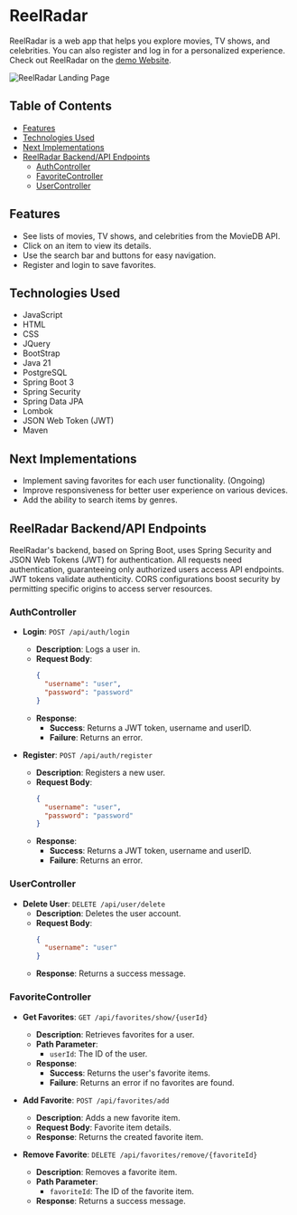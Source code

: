 # ReelRadar

ReelRadar is a web app that helps you explore movies, TV shows, and celebrities. You can also register and log in for a personalized experience.  
Check out ReelRadar on the [demo Website](https://miguelcardoso19.github.io/ReelRadar/#/).

![ReelRadar Landing Page](https://github.com/MiguelCardoso19/ReelRadar/blob/demo/landingpage.jpg)

## Table of Contents

- [Features](#features)
- [Technologies Used](#technologies-used)
- [Next Implementations](#next-implementations)
- [ReelRadar Backend/API Endpoints](#reelradar-backendapi-endpoints)
  - [AuthController](#authcontroller)
  - [FavoriteController](#favoritecontroller)
  - [UserController](#usercontroller)

## Features

- See lists of movies, TV shows, and celebrities from the MovieDB API.
- Click on an item to view its details.
- Use the search bar and buttons for easy navigation.
- Register and login to save favorites.

## Technologies Used

- JavaScript 
- HTML 
- CSS 
- JQuery 
- BootStrap 
- Java 21
- PostgreSQL
- Spring Boot 3
- Spring Security
- Spring Data JPA 
- Lombok
- JSON Web Token (JWT) 
- Maven

## Next Implementations

- Implement saving favorites for each user functionality. (Ongoing)
- Improve responsiveness for better user experience on various devices.
- Add the ability to search items by genres.

## ReelRadar Backend/API Endpoints

ReelRadar's backend, based on Spring Boot, uses Spring Security and JSON Web Tokens (JWT) for authentication. All requests need authentication, guaranteeing only authorized users access API endpoints. JWT tokens validate authenticity. CORS configurations boost security by permitting specific origins to access server resources.

### AuthController

- **Login**: `POST /api/auth/login`
  - **Description**: Logs a user in.
  - **Request Body**:
    ```json
    {
      "username": "user",
      "password": "password"
    }
    ```
  - **Response**:
    - **Success**: Returns a JWT token, username and userID.
    - **Failure**: Returns an error.

- **Register**: `POST /api/auth/register`
  - **Description**: Registers a new user.
  - **Request Body**:
    ```json
    {
      "username": "user",
      "password": "password"
    }
    ```
  - **Response**:
    - **Success**: Returns a JWT token, username and userID.
    - **Failure**: Returns an error.
 
### UserController

- **Delete User**: `DELETE /api/user/delete`
  - **Description**: Deletes the user account.
  - **Request Body**:
    ```json
    {
      "username": "user"
    }
    ```
  - **Response**: Returns a success message.

### FavoriteController

- **Get Favorites**: `GET /api/favorites/show/{userId}`
  - **Description**: Retrieves favorites for a user.
  - **Path Parameter**:
    - `userId`: The ID of the user.
  - **Response**:
    - **Success**: Returns the user's favorite items.
    - **Failure**: Returns an error if no favorites are found.

- **Add Favorite**: `POST /api/favorites/add`
  - **Description**: Adds a new favorite item.
  - **Request Body**: Favorite item details.
  - **Response**: Returns the created favorite item.

- **Remove Favorite**: `DELETE /api/favorites/remove/{favoriteId}`
  - **Description**: Removes a favorite item.
  - **Path Parameter**:
    - `favoriteId`: The ID of the favorite item.
  - **Response**: Returns a success message.
